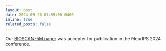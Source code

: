 ```yaml
---
layout: post
date: 2024-09-26 07:59:00-0400
inline: true
related_posts: false
---
```


Our [BIOSCAN-5M paper](https://arxiv.org/abs/2406.12723) was accepter for publication in the NeurIPS 2024 conference.